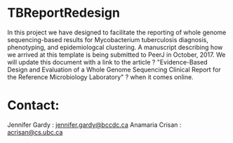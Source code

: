 # TBReportRedesign

In this project we have designed to facilitate the reporting of whole genome sequencing-based results for Mycobacterium tuberculosis diagnosis, phenotyping, and epidemiologcal clustering. A manuscript describing how we arrived at this template is being submitted to PeerJ in October, 2017. We will update this document with a link to the article ? "Evidence-Based Design and Evaluation of a Whole Genome Sequencing Clinical Report for the Reference Microbiology Laboratory" ? when it comes online.

# Contact:

Jennifer Gardy : jennifer.gardy@bccdc.ca 
Anamaria Crisan : acrisan@cs.ubc.ca
